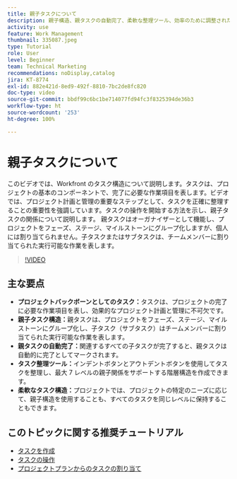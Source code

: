 ```yaml
---
title: 親子タスクについて
description: 親子構造、親タスクの自動完了、柔軟な整理ツール、効率のために調整されたタスク構造を使用して、タスクを基盤としてプロジェクト管理を最適化します。
activity: use
feature: Work Management
thumbnail: 335087.jpeg
type: Tutorial
role: User
level: Beginner
team: Technical Marketing
recommendations: noDisplay,catalog
jira: KT-8774
exl-id: 882e421d-8ed9-492f-8810-7bc2de8fc820
doc-type: video
source-git-commit: bbdf99c6bc1be714077fd94fc3f8325394de36b3
workflow-type: ht
source-wordcount: '253'
ht-degree: 100%

---
```


# 親子タスクについて

このビデオでは、Workfront のタスク構造について説明します。タスクは、プロジェクトの基本のコンポーネントで、完了に必要な作業項目を表します。ビデオでは、プロジェクト計画と管理の重要なステップとして、タスクを正確に整理することの重要性を強調しています。タスクの操作を開始する方法を示し、親子タスクの関係について説明します。
親タスクはオーガナイザーとして機能し、プロジェクトをフェーズ、ステージ、マイルストーンにグループ化しますが、個人には割り当てられません。子タスクまたはサブタスクは、チームメンバーに割り当てられた実行可能な作業を表します。

>[!VIDEO](https://video.tv.adobe.com/v/3445597/?quality=12&learn=on&enablevpops=1&captions=jpn)

## 主な要点

* **プロジェクトバックボーンとしてのタスク：**&#x200B;タスクは、プロジェクトの完了に必要な作業項目を表し、効果的なプロジェクト計画と管理に不可欠です。
* **親子タスク構造：**&#x200B;親タスクは、プロジェクトをフェーズ、ステージ、マイルストーンにグループ化し、子タスク（サブタスク）はチームメンバーに割り当てられた実行可能な作業を表します。
* **親タスクの自動完了：**&#x200B;関連するすべての子タスクが完了すると、親タスクは自動的に完了としてマークされます。
* **タスク整理ツール：**&#x200B;インデントボタンとアウトデントボタンを使用してタスクを整理し、最大 7 レベルの親子関係をサポートする階層構造を作成できます。
* **柔軟なタスク構造：**&#x200B;プロジェクトでは、プロジェクトの特定のニーズに応じて、親子構造を使用することも、すべてのタスクを同じレベルに保持することもできます。


## このトピックに関する推奨チュートリアル

* [タスクを作成](/help/manage-work/tasks/how-to-create-tasks.md)
* [タスクの操作](/help/manage-work/tasks/work-with-tasks.md)
* [プロジェクトプランからのタスクの割り当て](/help/manage-work/tasks/assign-tasks-from-the-project-plan.md)

